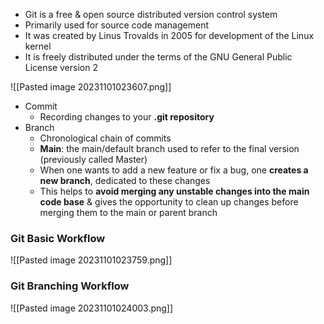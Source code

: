 - Git is a free & open source distributed version control system
- Primarily used for source code management
- It was created by Linus Trovalds in 2005 for development of the Linux kernel
- It is freely distributed under the terms of the GNU General Public License version 2

![[Pasted image 20231101023607.png]]
- Commit
    - Recording changes to your **.git repository**
- Branch
    - Chronological chain of commits
    - **Main**: the main/default branch used to refer to the final version (previously called Master)
    - When one wants to add a new feature or fix a bug, one **creates a new branch**, dedicated to these changes
    - This helps to **avoid merging any unstable changes into the main code base** & gives the opportunity to clean up changes before merging them to the main or parent branch

### Git Basic Workflow
![[Pasted image 20231101023759.png]]

### Git Branching Workflow
![[Pasted image 20231101024003.png]]

